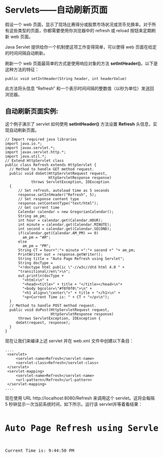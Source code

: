 # Servlets——自动刷新页面

假设一个 web 页面，显示了现场比赛得分或股票市场状况或货币兑换率。对于所有这些类型的页面，你都需要使用你浏览器中的 refresh 或 reload 按钮来定期刷新 web 页面。

Java Servlet 提供给你一个机制使这项工作变得简单，可以使得 web 页面在给定的时间间隔自动刷新。

刷新一个 web 页面最简单的方式是使用响应对象的方法 **setIntHeader()**。以下是这种方法的特征：

``` 
public void setIntHeader(String header, int headerValue)
```

此方法将头信息 “Refresh” 和一个表示时间间隔的整数值（以秒为单位）发送回浏览器。

## 自动刷新页面实例:

这个例子演示了 servlet 如何使用 **setIntHeader()** 方法设置 **Refresh** 头信息，实现自动刷新页面。

``` 
// Import required java libraries
import java.io.*;
import javax.servlet.*;
import javax.servlet.http.*;
import java.util.*;
// Extend HttpServlet class
public class Refresh extends HttpServlet {
  // Method to handle GET method request.
  public void doGet(HttpServletRequest request,
                    HttpServletResponse response)
            throws ServletException, IOException
  {
      // Set refresh, autoload time as 5 seconds
      response.setIntHeader("Refresh", 5);
      // Set response content type
      response.setContentType("text/html");
      // Get current time
      Calendar calendar = new GregorianCalendar();
      String am_pm;
      int hour = calendar.get(Calendar.HOUR);
      int minute = calendar.get(Calendar.MINUTE);
      int second = calendar.get(Calendar.SECOND);
      if(calendar.get(Calendar.AM_PM) == 0)
        am_pm = "AM";
      else
        am_pm = "PM"; 
      String CT = hour+":"+ minute +":"+ second +" "+ am_pm;   
      PrintWriter out = response.getWriter();
      String title = "Auto Page Refresh using Servlet";
      String docType =
      "<!doctype html public \"-//w3c//dtd html 4.0 " +
      "transitional//en\">\n";
      out.println(docType +
        "<html>\n" +
        "<head><title>" + title + "</title></head>\n"+
        "<body bgcolor=\"#f0f0f0\">\n" +
        "<h1 align=\"center\">" + title + "</h1>\n" +
        "<p>Current Time is: " + CT + "</p>\n");
  }
  // Method to handle POST method request.
  public void doPost(HttpServletRequest request,
                     HttpServletResponse response)
      throws ServletException, IOException {
     doGet(request, response);
  }
}
```

现在让我们来编译上述 servlet 并在 web.xml 文件中创建以下条目：

``` 
....
 <servlet>
     <servlet-name>Refresh</servlet-name>
     <servlet-class>Refresh</servlet-class>
 </servlet>
 <servlet-mapping>
     <servlet-name>Refresh</servlet-name>
     <url-pattern>/Refresh</url-pattern>
 </servlet-mapping>
....
```

现在使用 URL http://localhost:8080/Refresh 来调用这个 servlet。这将会每隔 5 秒钟显示一次当前系统时间，如下所示。运行该 servlet并等着看结果：

<pre class="result notranslate">
<h1 align="center">Auto Page Refresh using Servlet</h1>
<p>Current Time is: 9:44:50 PM</p>
</pre>
